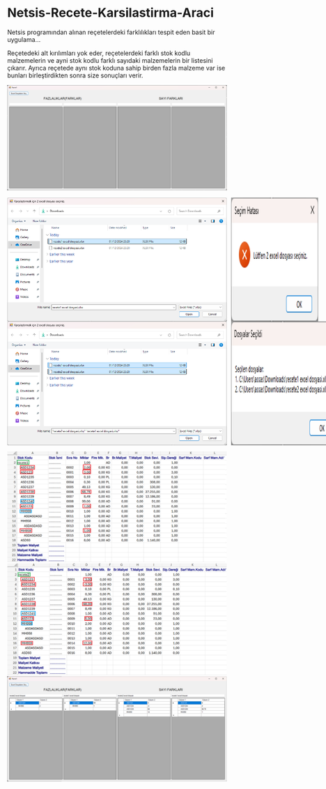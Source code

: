 # Netsis-Recete-Karsilastirma-Araci
Netsis programından alınan reçetelerdeki farklılıkları tespit eden basit bir uygulama...

Reçetedeki alt kırılımları yok eder, reçetelerdeki farklı stok kodlu malzemelerin ve ayni stok kodlu farklı 
sayıdaki malzemelerin bir listesini çıkarır. Ayrıca reçetede aynı stok koduna sahip birden fazla malzeme
var ise bunları birleştirdikten sonra size sonuçları verir.

![](pics/appPic1.png)

<div style="display: flex; gap: 10px;">
    <img src="pics/appPic3.png" alt="Görsel 1" width="625"/>
    <img src="pics/appPic4.png" alt="Görsel 2" width="200"/>
</div>

<div style="display: flex; gap: 10px;">
    <img src="pics/appPic5.png" alt="Görsel 1" width="575"/>
    <img src="pics/appPic6.png" alt="Görsel 2" width="250"/>
</div>

![](pics/recete1pic.png)
![](pics/recete2pic.png)
![](pics/appPic7.png)